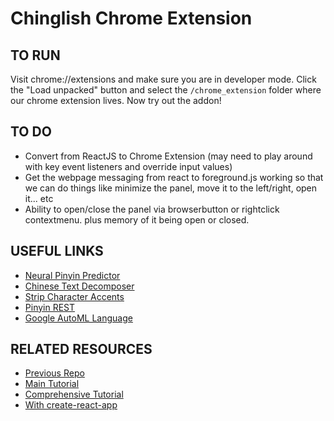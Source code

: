 # Chinglish Chrome Extension

## TO RUN
Visit chrome://extensions and make sure you are in developer mode. Click the "Load unpacked" button and select the `/chrome_extension` folder where our chrome extension lives. Now try out the addon!

## TO DO
- Convert from ReactJS to Chrome Extension (may need to play around with key event listeners and override input values)
- Get the webpage messaging from react to foreground.js working so that we can do things like minimize the panel, move it to the left/right, open it... etc
- Ability to open/close the panel via browserbutton or rightclick contextmenu. plus memory of it being open or closed.

## USEFUL LINKS
- [Neural Pinyin Predictor](https://github.com/Kyubyong/neural_chinese_transliterator)
- [Chinese Text Decomposer](https://github.com/nieldlr/hanzi)
- [Strip Character Accents](https://gist.github.com/sindresorhus/4705780)
- [Pinyin REST](https://www.npmjs.com/package/pinyin-rest)
- [Google AutoML Language](https://cloud.google.com/translate/docs/intro-to-v3)

## RELATED RESOURCES
- [Previous Repo](https://github.com/kangzeroo/Chinglish-Chrome-Keyboard)
- [Main Tutorial](https://blog.usejournal.com/making-an-interactive-chrome-extension-with-react-524483d7aa5d)
- [Comprehensive Tutorial](https://itnext.io/create-chrome-extension-with-reactjs-using-inject-page-strategy-137650de1f39)
- [With create-react-app](https://medium.com/@gilfink/building-a-chrome-extension-using-react-c5bfe45aaf36)